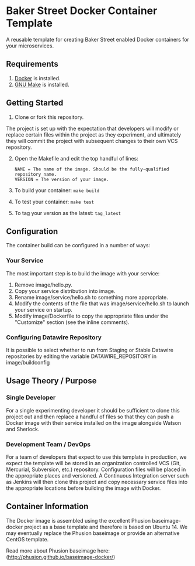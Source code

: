 # Baker Street Docker Container Template #

A reusable template for creating Baker Street enabled Docker containers for your microservices.

## Requirements ##

1. [Docker](https://docker.com) is installed.
2. [GNU Make](https://www.gnu.org/software/make/) is installed. 

## Getting Started ##

1. Clone or fork this repository.

The project is set up with the expectation that developers will modify or replace certain files within the project as they experiment, and
ultimately they will commit the project with subsequent changes to their own VCS repository.

2. Open the Makefile and edit the top handful of lines:
    
    ```
    NAME = The name of the image. Should be the fully-qualified repository name.
    VERSION = The version of your image.
    ```
    
3. To build your container: `make build`

4. To test your container: `make test`

5. To tag your version as the latest: `tag_latest`

## Configuration ##

The container build can be configured in a number of ways:

### Your Service ###

The most important step is to build the image with your service:

1. Remove image/hello.py.
2. Copy your service distribution into image.
3. Rename image/service/hello.sh to something more appropriate.
4. Modify the contents of the file that was image/service/hello.sh to launch your service on startup.
5. Modify image/Dockerfile to copy the appropriate files under the "Customize" section (see the inline comments).

### Configuring Datawire Repository ###

It is possible to select whether to run from Staging or Stable Datawire repositories by editing the variable 
DATAWIRE_REPOSITORY in image/buildconfig

## Usage Theory / Purpose ##

### Single Developer ###
For a single experimenting developer it should be sufficient to clone this project out and then replace a handful of
files so that they can push a Docker image with their service installed on the image alongside Watson and Sherlock.

### Development Team / DevOps ###
For a team of developers that expect to use this template in production, we expect the template will be stored in an
organization controlled VCS (Git, Mercurial, Subversion, etc.) repository. Configuration files will be placed in the 
appropriate places and versioned. A Continuous Integration server such as Jenkins will then clone this project and 
copy necessary service files into the appropriate locations before building the image with Docker.

## Container Information ##

The Docker image is assembled using the excellent Phusion baseimage-docker project as a base template and therefore is 
based on Ubuntu 14. We may eventually replace the Phusion baseimage or provide an alternative CentOS template.

Read more about Phusion baseimage here: (http://phusion.github.io/baseimage-docker/)
